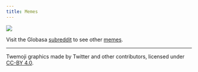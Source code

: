 ```yaml
---
title: Memes
---
```


<img src="/user/pages/05.mimu/globasa-mi-dur-din.jpeg" class="imgFocus">  

Visit the Globasa [subreddit](https://www.reddit.com/r/Globasa/) to see other [memes](https://www.reddit.com/r/Globasa/?f=flair_name%3A%22Mimu%20%E2%80%94%20Meme%22).
___
<p class="legal">Twemoji graphics made by Twitter and other contributors, licensed under <a href="https://creativecommons.org/licenses/by/4.0/">CC-BY 4.0</a>.</p>